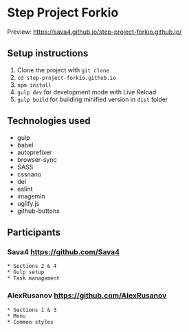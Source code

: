 # Step Project Forkio

Preview: https://sava4.github.io/step-project-forkio.github.io/

## Setup instructions

1. Clone the project with `git clone`
2. `cd step-project-forkio.github.io`
3. `npm install`
4. `gulp dev` for development mode with Live Reload
5. `gulp build` for building minified version in `dist` folder

## Technologies used
* gulp 
* babel
* autoprefixer
* browser-sync
* SASS
* cssnano
* del
* eslint
* imagemin
* uglify.js
* github-buttons

## Participants

### Sava4 https://github.com/Sava4
    * Sections 2 & 4
    * Gulp setup
    * Task management
### AlexRusanov https://github.com/AlexRusanov
    * Sections 1 & 3
    * Menu
    * Common styles
